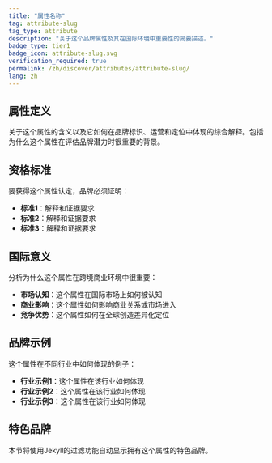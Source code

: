 ```yaml
---
title: "属性名称"
tag: attribute-slug
tag_type: attribute
description: "关于这个品牌属性及其在国际环境中重要性的简要描述。"
badge_type: tier1
badge_icon: attribute-slug.svg
verification_required: true
permalink: /zh/discover/attributes/attribute-slug/
lang: zh
---
```


## 属性定义

关于这个属性的含义以及它如何在品牌标识、运营和定位中体现的综合解释。包括为什么这个属性在评估品牌潜力时很重要的背景。

## 资格标准

要获得这个属性认定，品牌必须证明：

- **标准1**：解释和证据要求
- **标准2**：解释和证据要求
- **标准3**：解释和证据要求

## 国际意义

分析为什么这个属性在跨境商业环境中很重要：

- **市场认知**：这个属性在国际市场上如何被认知
- **商业影响**：这个属性如何影响商业关系或市场进入
- **竞争优势**：这个属性如何在全球创造差异化定位

## 品牌示例

这个属性在不同行业中如何体现的例子：

- **行业示例1**：这个属性在该行业如何体现
- **行业示例2**：这个属性在该行业如何体现
- **行业示例3**：这个属性在该行业如何体现

## 特色品牌

本节将使用Jekyll的过滤功能自动显示拥有这个属性的特色品牌。
